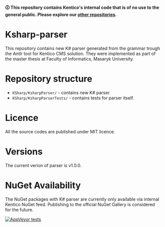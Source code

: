 **🛈 This repository contains Kentico's internal code that is of no use to the general public. Please explore our [other repositories](https://github.com/Kentico).**

# Ksharp-parser

This repository contains new K# parser generated from the grammar trough the Antlr tool for Kentico CMS solution. They were implemented as part of the master thesis at Faculty of Informatics, Masaryk University.

# Repository structure

* `KSharp/KsharpParser/` - contains new K# parser.
* `KSharp/KsharpParserTests/` - contains tests for parser itself.

# Licence

All the source codes are published under MIT licence.

# Versions

The current verion of parser is v1.0.0.

# NuGet Availability

The NuGet packages with K# parser are currently only available via internal Kentico NuGet feed. Publishing to the official NuGet Gallery is considered for the future.

[![AppVeyor tests](https://img.shields.io/appveyor/tests/Desana/Ksharp-parser.svg)](https://ci.appveyor.com/project/desana/ksharp-parser/build/tests)
